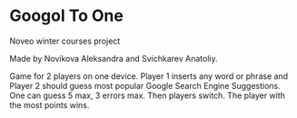 Googol To One
===========

Noveo winter courses project

Made by Novikova Aleksandra and Svichkarev Anatoliy.

Game for 2 players on one device. Player 1 inserts any word or phrase and Player 2 should guess most popular Google Search Engine Suggestions. One can guess 5 max, 3 errors max. Then players switch. The player with the most points wins.
